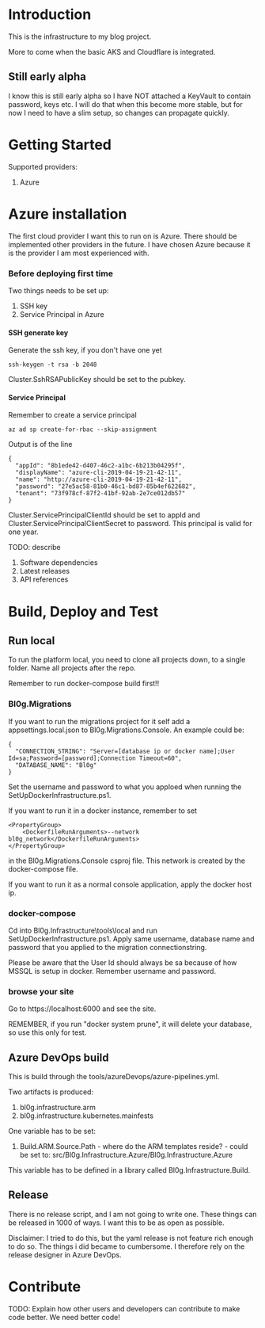 # Introduction 
This is the infrastructure to my blog project.

More to come when the basic AKS and Cloudflare is integrated.

## Still early alpha
I know this is still early alpha so I have NOT attached a KeyVault to contain password, keys etc. I will do that when this become more stable, but for now I need to have a slim setup, so changes can propagate quickly.

# Getting Started

Supported providers:

1. Azure

# Azure installation
The first cloud provider I want this to run on is Azure. There should be implemented other providers in the future. I have chosen Azure because it is the provider I am most experienced with.

### Before deploying first time
Two things needs to be set up:

1. SSH key
2. Service Principal in Azure

#### SSH generate key
Generate the ssh key, if you don't have one yet

	ssh-keygen -t rsa -b 2048 

Cluster.SshRSAPublicKey should be set to the pubkey.

#### Service Principal
Remember to create a service principal

	az ad sp create-for-rbac --skip-assignment

Output is of the line

	{
	  "appId": "8b1ede42-d407-46c2-a1bc-6b213b04295f",
	  "displayName": "azure-cli-2019-04-19-21-42-11",
	  "name": "http://azure-cli-2019-04-19-21-42-11",
	  "password": "27e5ac58-81b0-46c1-bd87-85b4ef622682",
	  "tenant": "73f978cf-87f2-41bf-92ab-2e7ce012db57"
	}

Cluster.ServicePrincipalClientId should be set to appId and Cluster.ServicePrincipalClientSecret to password. This principal is valid for one year.

TODO: describe
1.	Software dependencies
2.	Latest releases
3.	API references

# Build, Deploy and Test

## Run local
To run the platform local, you need to clone all projects down, to a single folder. Name all projects after the repo.

Remember to run docker-compose build first!!

### Bl0g.Migrations
If you want to run the migrations project for it self add a appsettings.local.json to Bl0g.Migrations.Console. An example could be:

	{
	  "CONNECTION_STRING": "Server=[database ip or docker name];User Id=sa;Password=[password];Connection Timeout=60",
	  "DATABASE_NAME": "Bl0g"
	}

Set the username and password to what you apploed when running the SetUpDockerInfrastructure.ps1.

If you want to run it in a docker instance, remember to set 

	<PropertyGroup>
   		<DockerfileRunArguments>--network bl0g_network</DockerfileRunArguments>
	</PropertyGroup>

in the Bl0g.Migrations.Console csproj file. This network is created by the docker-compose file.

If you want to run it as a normal console application, apply the docker host ip.

### docker-compose
Cd into Bl0g.Infrastructure\tools\local and run SetUpDockerInfrastructure.ps1. Apply same username, database name and password that you applied to the migration connectionstring.

Please be aware that the User Id should always be sa because of how MSSQL is setup in docker. Remember username and password.

### browse your site
Go to https://localhost:6000 and see the site.

REMEMBER, if you run "docker system prune", it will delete your database, so use this only for test.

## Azure DevOps build
This is build through the tools/azureDevops/azure-pipelines.yml.

Two artifacts is produced:

1. bl0g.infrastructure.arm
2. bl0g.infrastructure.kubernetes.mainfests

One variable has to be set:

1. Build.ARM.Source.Path - where do the ARM templates reside? - could be set to: src/Bl0g.Infrastructure.Azure/Bl0g.Infrastructure.Azure

This variable has to be defined in a library called Bl0g.Infrastructure.Build.

## Release
There is no release script, and I am not going to write one. These things can be released in 1000 of ways. I want this to be as open as possible.

Disclaimer: I tried to do this, but the yaml release is not feature rich enough to do so. The things i did became to cumbersome. I therefore rely on the release designer in Azure DevOps. 

# Contribute
TODO: Explain how other users and developers can contribute to make code better. We need better code!